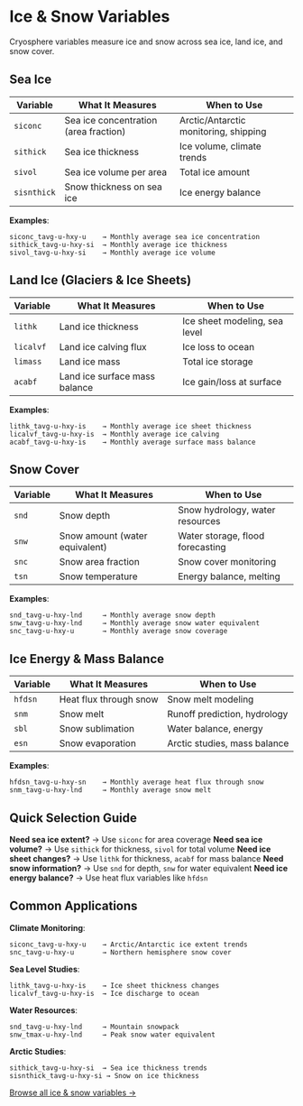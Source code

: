 # Ice & Snow Variables

Cryosphere variables measure ice and snow across sea ice, land ice, and snow cover.

## Sea Ice

| Variable | What It Measures | When to Use |
|----------|------------------|-------------|
| `siconc` | Sea ice concentration (area fraction) | Arctic/Antarctic monitoring, shipping |
| `sithick` | Sea ice thickness | Ice volume, climate trends |
| `sivol` | Sea ice volume per area | Total ice amount |
| `sisnthick` | Snow thickness on sea ice | Ice energy balance |

**Examples**:
```
siconc_tavg-u-hxy-u    → Monthly average sea ice concentration
sithick_tavg-u-hxy-si  → Monthly average ice thickness
sivol_tavg-u-hxy-si    → Monthly average ice volume
```

## Land Ice (Glaciers & Ice Sheets)

| Variable | What It Measures | When to Use |
|----------|------------------|-------------|
| `lithk` | Land ice thickness | Ice sheet modeling, sea level |
| `licalvf` | Land ice calving flux | Ice loss to ocean |
| `limass` | Land ice mass | Total ice storage |
| `acabf` | Land ice surface mass balance | Ice gain/loss at surface |

**Examples**:
```
lithk_tavg-u-hxy-is    → Monthly average ice sheet thickness
licalvf_tavg-u-hxy-is  → Monthly average ice calving
acabf_tavg-u-hxy-is    → Monthly average surface mass balance
```

## Snow Cover

| Variable | What It Measures | When to Use |
|----------|------------------|-------------|
| `snd` | Snow depth | Snow hydrology, water resources |
| `snw` | Snow amount (water equivalent) | Water storage, flood forecasting |
| `snc` | Snow area fraction | Snow cover monitoring |
| `tsn` | Snow temperature | Energy balance, melting |

**Examples**:
```
snd_tavg-u-hxy-lnd     → Monthly average snow depth
snw_tavg-u-hxy-lnd     → Monthly average snow water equivalent
snc_tavg-u-hxy-u       → Monthly average snow coverage
```

## Ice Energy & Mass Balance

| Variable | What It Measures | When to Use |
|----------|------------------|-------------|
| `hfdsn` | Heat flux through snow | Snow melt modeling |
| `snm` | Snow melt | Runoff prediction, hydrology |
| `sbl` | Snow sublimation | Water balance, energy |
| `esn` | Snow evaporation | Arctic studies, mass balance |

**Examples**:
```
hfdsn_tavg-u-hxy-sn    → Monthly average heat flux through snow
snm_tavg-u-hxy-lnd     → Monthly average snow melt
```

## Quick Selection Guide

**Need sea ice extent?** → Use `siconc` for area coverage
**Need sea ice volume?** → Use `sithick` for thickness, `sivol` for total volume
**Need ice sheet changes?** → Use `lithk` for thickness, `acabf` for mass balance
**Need snow information?** → Use `snd` for depth, `snw` for water equivalent
**Need ice energy balance?** → Use heat flux variables like `hfdsn`

## Common Applications

**Climate Monitoring**:
```
siconc_tavg-u-hxy-u    → Arctic/Antarctic ice extent trends
snc_tavg-u-hxy-u       → Northern hemisphere snow cover
```

**Sea Level Studies**:
```
lithk_tavg-u-hxy-is    → Ice sheet thickness changes
licalvf_tavg-u-hxy-is  → Ice discharge to ocean
```

**Water Resources**:
```
snd_tavg-u-hxy-lnd     → Mountain snowpack
snw_tmax-u-hxy-lnd     → Peak snow water equivalent
```

**Arctic Studies**:
```
sithick_tavg-u-hxy-si  → Sea ice thickness trends
sisnthick_tavg-u-hxy-si → Snow on ice thickness
```

[Browse all ice & snow variables →](https://github.com/WCRP-CMIP/Variable-Registry/tree/main/src-data/variable-root)
